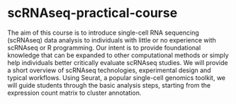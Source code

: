 # scRNAseq-practical-course

The aim of this course is to introduce single-cell RNA sequencing (scRNAseq) data analysis to individuals with little or no experience with scRNAseq or R programming. Our intent is to provide foundational knowledge that can be expanded to other computational methods or simply help individuals better critically evaluate scRNAseq studies. We will provide a short overview of scRNAseq technologies, experimental design and typical workflows. Using Seurat, a popular single-cell genomics toolkit, we will guide students through the basic analysis steps, starting from the expression count matrix to cluster annotation.
